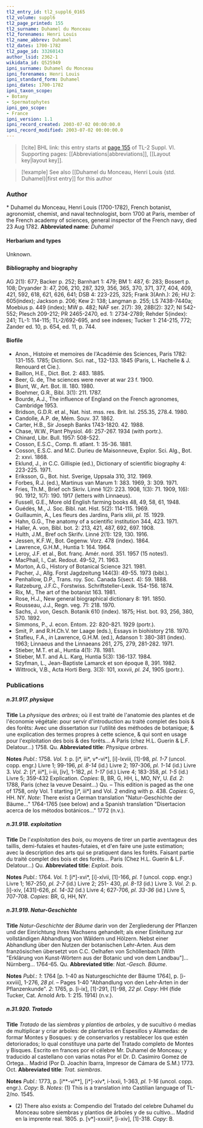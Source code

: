 ```yaml
---
tl2_entry_id: tl2_suppl6_0165
tl2_volume: suppl6
tl2_page_printed: 155
tl2_surname: Duhamel du Monceau
tl2_forenames: Henri Louis
tl2_name_abbrev: Duhamel
tl2_dates: 1700-1782
tl2_page_id: 33260143
author_lsid: 2362-1
wikidata_id: Q525949
ipni_surname: Duhamel du Monceau
ipni_forenames: Henri Louis
ipni_standard_form: Duhamel
ipni_dates: 1700-1782
ipni_taxon_scope: 
- Botany
- Spermatophytes
ipni_geo_scope: 
- France
ipni_version: 1.1
ipni_record_created: 2003-07-02 00:00:00.0
ipni_record_modified: 2003-07-02 00:00:00.0
---
```



> [!cite] BHL link: this entry starts at [page 155](https://www.biodiversitylibrary.org/page/33260143) of TL-2 Suppl. VI.
> Supporting pages: [[Abbreviations|abbreviations]], [[Layout key|layout key]].

> [!example] See also [[Duhamel du Monceau, Henri Louis {std. Duhamel}|first entry]] for this author

### Author

\* Duhamel du Monceau, Henri Louis (1700-1782), French botanist, agronomist, chemist, and naval technologist, born 1700 at Paris, member of the French academy of sciences, general inspector of the French navy, died 23 Aug 1782. 
**Abbreviated name**: *Duhamel*

#### Herbarium and types

Unknown.

#### Bibliography and biography

AG 2(1): 677; Backer p. 252; Barnhart 1: 479; BM 1: 487, 6: 283; Bossert p. 108; Dryander 3: 47, 206, 210, 287, 329, 356, 365, 370, 371, 377, 404, 409, 421, 592, 618, 621, 626, 641; DSB 4: 223-225, 325; Frank 3(Anh.): 26; HU 2: 605(index); Jackson p. 206; Kew 2: 138; Langman p. 255; LS 7438-7440a; Moebius p. 449 (index); MW p. 482; NAF ser. 2(7): 39, 28B(2): 327; NI 542-552; Plesch 209-212; PR 2465-2470, ed. 1: 2734-2789; Rehder 5(index): 241; TL-1: 114-115; TL-2/692-695, and see indexes; Tucker 1: 214-215, 772; Zander ed. 10, p. 654, ed. 11, p. 744.

#### Biofile

- Anon., Histoire et memoires de l'Académie des Sciences, Paris 1782: 131-155. 1785; Dictionn. Sci. nat., 132-133. 1845 (Paris, L. Hachelle & J. Renouard et Cie.).
- Baillon, H.E., Dict. Bot. 2: 483. 1885.
- Beer, G. de, The sciences were never at war 23 f. 1900.
- Blunt, W., Art. Bot. Ill. 180. 1980.
- Boehmer, G.R., Bibl. 3(1): 211. 1787.
- Bourde, A.J., The influence of England on the French agronomes, Cambridge 1953.
- Bridson, G.D.R. et al., Nat. hist. mss. res. Brit. Isl. 255.35, 278.4. 1980.
- Candolle, A.P. de, Mém. Souv. 37. 1862.
- Carter, H.B., Sir Joseph Banks 1743-1820. 42. 1988.
- Chase, W.W., Plant Physiol. 46: 257-267. 1934 (with portr.).
- Chinard, Libr. Bull. 1957: 508-522.
- Cosson, E.S.C., Comp. fl. atlant. 1: 35-36. 1881.
- Cosson, E.S.C. and M.C. Durieu de Maisonneuve, Explor. Sci. Alg., Bot. 2: xxvi. 1868.
- Eklund, J., *in* C.C. Gillispie (ed.), Dictionary of scientific biography 4: 223-225. 1971.
- Eriksson, G., Bot. hist. Sverige, Uppsala 310, 312. 1969.
- Forbes, R.J. (ed.), Martinus van Marum 1: 383. 1969, 3: 309. 1971.
- Fries, Th.M., Brief och Skriv. Linné 1(2): 223. 1908, 1(3): 71. 1909, 1(6): 90. 1912, 1(7): 190. 1917 (letters with Linnaeus).
- Fussell, G.E., More old English farming books 48, 49, 58, 61, 1948.
- Guédès, M., J. Soc. Bibl. nat. Hist. 5(2): 114-115. 1969.
- Guillaumin, A., Les fleurs des Jardins, Paris xliii, *pl. 15.* 1929.
- Hahn, G.G., The anatomy of a scientific institution 344, 423. 1971.
- Haller, A. von, Bibl. bot. 2: 213, 421, 487, 692, 697. 1908.
- Hulth, J.M., Bref och Skrifv. Linné 2(1): 129, 130. 1916.
- Jessen, K.F.W., Bot. Gegenw. Vorz. 478 (index). 1864.
- Lawrence, G.H.M., Huntia 1: 164. 1964.
- Leroy, J.F. et al., Bot. franç. Amér. nord. 351. 1957 (15 notes!).
- MacPhail, I., Cat. Redout. 49-52, 71. 1963.
- Morton, A.G., History of Botanical Science 321. 1981.
- Pacher, J., Allg. Forst Jagdzeitung 144(3): 49-55. 1973 (bibl.).
- Penhallow, D.P., Trans. roy. Soc. Canada 5(sect. 4): 59. 1888.
- Ratzeburg, J.F.C., Forstwiss. Schriftsteller-Lexik. 154-156. 1874.
- Rix, M., The art of the botanist 163. 1981.
- Rose, H.J., New general biographical dictionary 8: 191. 1850.
- Rousseau, J.J., Regn. veg. 71: 218. 1970.
- Sachs, J. von, Gesch. Botanik 610 (index). 1875; Hist. bot. 93, 256, 380, 570. 1892.
- Simmons, P., J. econ. Entom. 22: 820-821. 1929 (portr.).
- Smit, P. and R.H.Ch.V. ter Laage (eds.), Essays in biohistory 218. 1970.
- Stafleu, F.A., *in* Lawrence, G.H.M. (ed.), Adanson 1: 380-381 (index). 1963; Linnaeus and the Linnaeans 261, 275, 279, 281-282. 1971.
- Stieber, M.T. et al., Huntia 4(1): 78. 1981.
- Stieber, M.T. and A.L. Karg, Huntia 5(3): 136-137. 1984.
- Szyfman, L., Jean-Baptiste Lamarck et son époque 8, 391. 1982.
- Wittrock, V.B., Acta Horti Berg. 3(3): 101, xxxvii, *pl. 24*, 1905 (portr.).

### Publications

##### n.31.917. physique

**Title**
La *physique* des *arbres*; où il est traité de l'anatomie des plantes et de l'économie végétale: pour servir d'introduction au traité complet des bois & des forêts: Avec une dissertation sur l'utilité des méthodes de botanique; & une explication des termes propres à cette science, & qui sont en usage pour l'exploitation des bois & des forêts... A Paris (chez H.L. Guerin & L.F. Delatour...) 1758. Qu.
**Abbreviated title**: *Physique arbres*.

**Notes**
*Publ*.: 1758.
*Vol. 1*: p. \[i\*, iii\*, v\*-vi\*\], \[i\]-lxviii, \[1\]-98, *pl. 1-7* (uncol. copp. engr.) Livre 1; 99-196, *pl. 8-14* (id.) Livre 2; 197-306, *pl. 1-14* (id.) Livre 3.
*Vol. 2*: \[i\*, iii\*\], i-iii, \[iv\], 1-182, *pl. 1-17* (id.) Livre 4; 183-358, *pl. 1-5* (id.) Livre 5; 359-432 Explication. *Copies*: B, BR, G, HH, L, MO, NY, U.
*Ed. 2*: 1788, Paris (chez la veuve Desaint...) Qu. – This edition is paged as the one of 1758, only Vol. 1 starting \[i\*, iii\*\] and Vol. 2 ending with p. 438. *Copies*: G, HH. NY.
*Note*: There exist a German translation "Natur-Geschichte der Bäume..." 1764-1765 (see below) and a Spanish translation "Disertacion acerca de los métodos botánicos..." 1772 (n.v.).

##### n.31.918. exploitation

**Title**
De l'*exploitation* des *bois*, ou moyens de tirer un partie aventageux des taillis, demi-futaies et hautes-futaies, et d'en faire une juste estimation; avec la description des arts qui se pratiquent dans les forêts. Faisant partie du traité complet des bois et des forêts... Paris (Chez H.L. Guerin & L.F. Delatour...) Qu.
**Abbreviated title**: *Exploit. bois*.

**Notes**
*Publ*.: 1764.
*Vol. 1*: \[i\*\]-xvi\*, \[i\]-xlvii, \[1\]-166, *pl. 1* (uncol. copp. engr.) Livre 1; 167-250, *pl. 2-7* (id.) Livre 2; 251- 430, *pl. 8-13* (id.) Livre 3.
*Vol. 2*: p. \[i\]-xiv, \[431\]-626, *pl. 14-32* (id.) Livre 4; 627-706, *pl. 33-36* (id.) Livre 5, 707-708.
*Copies*: BR, G, HH, NY.

##### n.31.919. Natur-Geschichte

**Title**
*Natur-Geschichte* der *Bäume* darin von der Zergliederung der Pflanzen und der Einrichtung ihres Wachsens gehandelt; als einer Einleitung zur vollständigen Abhandlung von Wäldern und Hölzern. Nebst einer Abhandlung über den Nutzen der botanischen Lehr-Arten. Aus dem französischen übersetzt von C.C. Oelhafen von Schöllenbach \[With "Erklärung von Kunst-Wörtern aus der Botanic und von dem Landbau"\]... Nürnberg... 1764-65. Qu.
**Abbreviated title**: *Nat.-Gesch. Bäume*.

**Notes**
*Publ*.: *1*: 1764 \[p. 1-40 as Naturgeschichte der Bäume 1764\], p. \[i-xxviii\], 1-276, *28 pl*. – Pages 1-40 "Abhandlung von den Lehr-Arten in der Pflanzenkunde".
*2*: 1765, p. \[i-ix\], \[1\]-291, \[1\]-98, *22 pl*. *Copy*: HH (fide Tucker, Cat. Arnold Arb. 1: 215. 1914) (n.v.).

##### n.31.920. Tratado

**Title**
*Tratado* de las *siembras* y *plantios* de *arboles*, y de sucultivo ó medias de multiplicar y criar arboles: de plantarlos en Espesillos y Alamedas: de formar Montes y Bosques: y de conservarlos y restablecer los que estén detoriorados; lo qual constituye una parte del Tratado completo de Montes y Bisques. Escrito en frances por el célebre Mr. Duhamel de Monceau; y traducido al castellano con varias notas Por el Dr. D. Casimiro Gomez de Ortega... Madrid (Por D. Joachin Ibarra, Impresor de Cámara de S.M.) 1773. Oct.
**Abbreviated title**: *Trat. siembras*.

**Notes**
*Publ*.: 1773, p. \[i\*\*-vi\*\*\], \[i\*\]-xiv\*, i-lxxii, 1-363, *pl. 1-16* (uncol. copp. engr.). *Copy*: B.
*Notes*: (1) This is a translation into Castilian language of TL-2/no. 1545.
- (2) There also exists a: Compendio del Tratado del celebre Duhamel du Monceau sobre siembras y plantios de árboles y de su cultivo... Madrid en la imprente real. 1805. p. \[v\*\]-xxxiii\*, \[i-xiv\], \[1\]-318. *Copy*: B.

